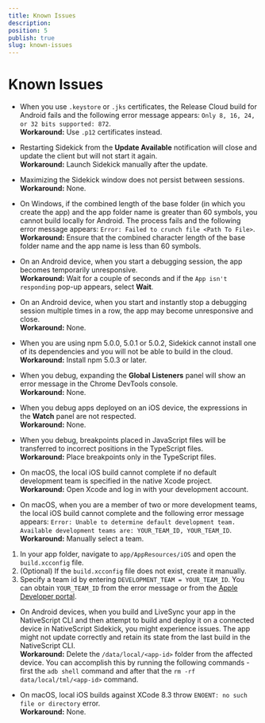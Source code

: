 ```yaml
---
title: Known Issues
description: 
position: 5
publish: true
slug: known-issues
---
```


# Known Issues

* When you use `.keystore` or `.jks` certificates, the Release Cloud build for Android fails and the following error message appears: `Only 8, 16, 24, or 32 bits supported: 872`.<br/>
**Workaround:** Use `.p12` certificates instead. 

* Restarting Sidekick from the **Update Available** notification will close and update the client but will not start it again.<br/>
**Workaround:** Launch Sidekick manually after the update.

* Maximizing the Sidekick window does not persist between sessions.<br/>
**Workaround:** None.

* On Windows, if the combined length of the base folder (in which you create the app) and the app folder name is greater than 60 symbols, you cannot build locally for Android. The process fails and the following error message appears: `Error: Failed to crunch file <Path To File>`.<br/>
**Workaround:** Ensure that the combined character length of the base folder name and the app name is less than 60 symbols. 

* On an Android device, when you start a debugging session, the app becomes temporarily unresponsive.<br/>
**Workaround:** Wait for a couple of seconds and if the `App isn't responding` pop-up appears, select **Wait**. 

* On an Android device, when you start and instantly stop a debugging session multiple times in a row, the app may become unresponsive and close.<br/>
**Workaround:** None.  

* When you are using npm 5.0.0, 5.0.1 or 5.0.2, Sidekick cannot install one of its dependencies and you will not be able to build in the cloud.<br/>
**Workaround:** Install npm 5.0.3 or later.  

* When you debug, expanding the **Global Listeners** panel will show an error message in the Chrome DevTools console.<br/>
**Workaround:** None.

* When you debug apps deployed on an iOS device, the expressions in the **Watch** panel are not respected.<br/>
**Workaround:** None.

* When you debug, breakpoints placed in JavaScript files will be transferred to incorrect positions in the TypeScript files.<br/>
**Workaround:** Place breakpoints only in the TypeScript files.

* On macOS, the local iOS build cannot complete if no default development team is specified in the native Xcode project.<br/>
**Workaround:** Open Xcode and log in with your development account.

* On macOS, when you are a member of two or more development teams, the local iOS build cannot complete and the following error message appears: `Error: Unable to determine default development team. Available development teams are: YOUR_TEAM_ID, YOUR_TEAM_ID`.<br/>
**Workaround:** Manually select a team.
 1. In your app folder, navigate to `app/AppResources/iOS` and open the `build.xcconfig` file.
 2. (Optional) If the `build.xcconfig` file does not exist, create it manually.
 3. Specify a team id by entering `DEVELOPMENT_TEAM = YOUR_TEAM_ID`. You can obtain `YOUR_TEAM_ID` from the error message or from the [Apple Developer portal](https://developer.apple.com/account/#/membership). 

* On Android devices, when you build and LiveSync your app in the NativeScript CLI and then attempt to build and deploy it on a connected device in NativeScript Sidekick, you might experience issues. The app might not update correctly and retain its state from the last build in the NativeScript CLI.<br/>
**Workaround:** Delete the `/data/local/<app-id>` folder from the affected device. You can accomplish this by running the following commands - first the `adb shell` command and after that the `rm -rf data/local/tml/<app-id>` command.

* On macOS, local iOS builds against XCode 8.3 throw `ENOENT: no such file or directory` error.<br/>
**Workaround:** None.
